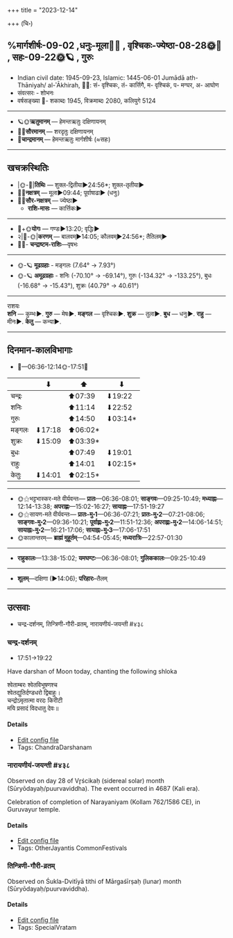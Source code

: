 +++
title = "2023-12-14"

+++
(चि॰)
## %मार्गशीर्षः-09-02  ,धनुः-मूला🌛🌌  ,  वृश्चिकः-ज्येष्ठा-08-28🌞🌌  ,  सहः-09-22🌞🪐  , गुरुः
- Indian civil date: 1945-09-23, Islamic: 1445-06-01 Jumādā ath-Thāniyah/ al-ʾĀkhirah, 🌌🌞: सं- वृश्चिकः, तं- कार्त्तिगै, म- वृश्चिकं, प- मग्घर, अ- आघोण
- संवत्सरः - शोभनः
- वर्षसङ्ख्या 🌛- शकाब्दः 1945, विक्रमाब्दः 2080, कलियुगे 5124
___________________
- 🪐🌞**ऋतुमानम्** — हेमन्तऋतुः दक्षिणायनम्
- 🌌🌞**सौरमानम्** — शरदृतुः दक्षिणायनम्
- 🌛**चान्द्रमानम्** — हेमन्तऋतुः मार्गशीर्षः (≈सहः)
___________________


## खचक्रस्थितिः
- |🌞-🌛|**तिथिः** — शुक्ल-द्वितीया►24:56*; शुक्ल-तृतीया►  
- 🌌🌛**नक्षत्रम्** — मूला►09:44; पूर्वाषाढा► (धनुः)  
- 🌌🌞**सौर-नक्षत्रम्** — ज्येष्ठा►  
  - **राशि-मासः** — कार्त्तिकः► 
___________________
- 🌛+🌞**योगः** — गण्डः►13:20; वृद्धिः►  
- २|🌛-🌞|**करणम्** — बालवम्►14:05; कौलवम्►24:56*; तैतिलम्►  
- 🌌🌛- **चन्द्राष्टम-राशिः**—वृषभः  
___________________
- 🌞-🪐 **मूढग्रहाः** - मङ्गलः (7.64° → 7.93°)
- 🌞-🪐 **अमूढग्रहाः** - शनिः (-70.10° → -69.14°), गुरुः (-134.32° → -133.25°), बुधः (-16.68° → -15.43°), शुक्रः (40.79° → 40.61°)
___________________
राशयः  
**शनि** — कुम्भः►. **गुरु** — मेषः►. **मङ्गल** — वृश्चिकः►. **शुक्र** — तुला►. **बुध** — धनुः►. **राहु** — मीनः►. **केतु** — कन्या►. 
___________________


## दिनमान-कालविभागाः
- 🌅—06:36-12:14🌞-17:51🌇  

|      |⬇     |⬆     |⬇     |
|------|-----|-----|------|
|चन्द्रः|     |⬆07:39 |⬇19:22 |
|शनिः   |     |⬆11:14 |⬇22:52 |
|गुरुः  |     |⬆14:50 |⬇03:14*|
|मङ्गलः |⬇17:18 |⬆06:02*|     |
|शुक्रः |⬇15:09 |⬆03:39*|     |
|बुधः   |     |⬆07:49 |⬇19:01 |
|राहुः  |     |⬆14:01 |⬇02:15*|
|केतुः  |⬇14:01 |⬆02:15*|     |
___________________
- 🌞⚝भट्टभास्कर-मते वीर्यवन्तः— **प्रातः**—06:36-08:01; **साङ्गवः**—09:25-10:49; **मध्याह्नः**—12:14-13:38; **अपराह्णः**—15:02-16:27; **सायाह्नः**—17:51-19:27  
- 🌞⚝सायण-मते वीर्यवन्तः— **प्रातः-मु॰1**—06:36-07:21; **प्रातः-मु॰2**—07:21-08:06; **साङ्गवः-मु॰2**—09:36-10:21; **पूर्वाह्णः-मु॰2**—11:51-12:36; **अपराह्णः-मु॰2**—14:06-14:51; **सायाह्नः-मु॰2**—16:21-17:06; **सायाह्नः-मु॰3**—17:06-17:51  
- 🌞कालान्तरम्— **ब्राह्मं मुहूर्तम्**—04:54-05:45; **मध्यरात्रिः**—22:57-01:30  
___________________
- **राहुकालः**—13:38-15:02; **यमघण्टः**—06:36-08:01; **गुलिककालः**—09:25-10:49  
___________________
- **शूलम्**—दक्षिणा (►14:06); **परिहारः**–तैलम्  
___________________

## उत्सवाः
- चन्द्र-दर्शनम्, तिन्त्रिणी-गौरी-व्रतम्, नारायणीयं-जयन्ती #४३८
### चन्द्र-दर्शनम्
- 17:51→19:22



Have darshan of Moon today, chanting the following shloka

श्वेताम्बरः श्वेतविभूषणश्च  
श्वेतद्युतिर्दण्डधरो द्विबाहुः।  
चन्द्रोऽमृतात्मा वरदः किरीटी  
मयि प्रसादं विदधातु देवः॥



#### Details
- [Edit config file](https://github.com/jyotisham/adyatithi/blob/master/devatA/graha/description_only/candra-darzanam.toml)
- Tags: ChandraDarshanam


### नारायणीयं-जयन्ती #४३८

Observed on day 28 of Vr̥ścikaḥ (sidereal solar) month (Sūryōdayaḥ/puurvaviddha). The event occurred in 4687 (Kali era).  


Celebration of completion of Narayaniyam (Kollam 762/1586 CE), in Guruvayur temple.

#### Details
- [Edit config file](https://github.com/jyotisham/adyatithi/blob/master/mahApuruSha/vaiShNava-misc/sidereal_solar_month/day/08/28/nArAyaNIyaM~jayantI.toml)
- Tags: OtherJayantis CommonFestivals


### तिन्त्रिणी-गौरी-व्रतम्

Observed on Śukla-Dvitīyā tithi of Mārgaśīrṣaḥ (lunar) month (Sūryōdayaḥ/puurvaviddha). 



#### Details
- [Edit config file](https://github.com/jyotisham/adyatithi/blob/master/devatA/umA/lunar_month/tithi/09/02/tintriNI-gaurI-vratam.toml)
- Tags: SpecialVratam


